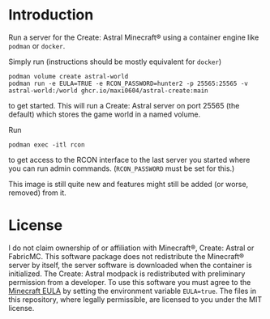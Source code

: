 # Introduction
Run a server for the Create: Astral Minecraft® using a container engine like `podman` or `docker`.

Simply run (instructions should be mostly equivalent for `docker`)
```
podman volume create astral-world
podman run -e EULA=TRUE -e RCON_PASSWORD=hunter2 -p 25565:25565 -v astral-world:/world ghcr.io/maxi0604/astral-create:main
```
to get started. This will run a Create: Astral server on port 25565 (the default) which stores the game world in a named volume.

Run 
```
podman exec -itl rcon
```
to get access to the RCON interface to the last server you started where you can run admin commands. (`RCON_PASSWORD` must be set for this.)

This image is still quite new and features might still be added (or worse, removed) from it.

# License
I do not claim ownership of or affiliation with Minecraft®, Create: Astral or FabricMC.
This software package does not redistribute the Minecraft® server by itself, the server software is downloaded
when the container is initialized. The Create: Astral modpack is redistributed with preliminary permission from a developer.
To use this software you must agree to the [Minecraft EULA](https://www.minecraft.net/en-us/eula) by setting the environment variable `EULA=true`.
The files in this repository, where legally permissible, are licensed to you under the MIT license.
